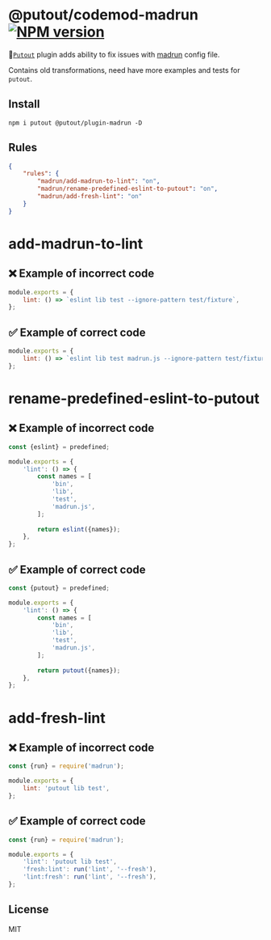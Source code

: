 # @putout/codemod-madrun [![NPM version][NPMIMGURL]][NPMURL]

[NPMIMGURL]: https://img.shields.io/npm/v/@putout/plugin-madrun.svg?style=flat&longCache=true
[NPMURL]: https://npmjs.org/package/@putout/plugin-madrun"npm"

🐊[`Putout`](https://github.com/coderaiser/putout) plugin adds ability to fix issues with [madrun](https://github.com/coderaiser/madrun) config file.

Contains old transformations, need have more examples and tests for `putout`.

## Install

```
npm i putout @putout/plugin-madrun -D
```

## Rules

```json
{
    "rules": {
        "madrun/add-madrun-to-lint": "on",
        "madrun/rename-predefined-eslint-to-putout": "on",
        "madrun/add-fresh-lint": "on"
    }
}
```

# add-madrun-to-lint

## ❌ Example of incorrect code

```js
module.exports = {
    lint: () => `eslint lib test --ignore-pattern test/fixture`,
};
```

## ✅ Example of correct code

```js
module.exports = {
    lint: () => `eslint lib test madrun.js --ignore-pattern test/fixture`,
};
```

# rename-predefined-eslint-to-putout

## ❌ Example of incorrect code

```js
const {eslint} = predefined;

module.exports = {
    'lint': () => {
        const names = [
            'bin',
            'lib',
            'test',
            'madrun.js',
        ];
        
        return eslint({names});
    },
};
```

## ✅ Example of correct code

```js
const {putout} = predefined;

module.exports = {
    'lint': () => {
        const names = [
            'bin',
            'lib',
            'test',
            'madrun.js',
        ];
        
        return putout({names});
    },
};
```

# add-fresh-lint

## ❌ Example of incorrect code

```js
const {run} = require('madrun');

module.exports = {
    lint: 'putout lib test',
};
```

## ✅ Example of correct code

```js
const {run} = require('madrun');

module.exports = {
    'lint': 'putout lib test',
    'fresh:lint': run('lint', '--fresh'),
    'lint:fresh': run('lint', '--fresh'),
};
```

## License

MIT
